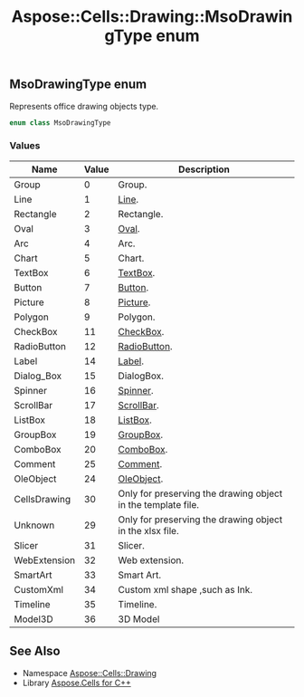 ﻿---
title: Aspose::Cells::Drawing::MsoDrawingType enum
linktitle: MsoDrawingType
second_title: Aspose.Cells for C++ API Reference
description: 'Aspose::Cells::Drawing::MsoDrawingType enum. Represents office drawing objects type in C++.'
type: docs
weight: 9800
url: /cpp/aspose.cells.drawing/msodrawingtype/
---
## MsoDrawingType enum


Represents office drawing objects type.

```cpp
enum class MsoDrawingType
```

### Values

| Name | Value | Description |
| --- | --- | --- |
| Group | 0 | Group. |
| Line | 1 | [Line](../line/). |
| Rectangle | 2 | Rectangle. |
| Oval | 3 | [Oval](../oval/). |
| Arc | 4 | Arc. |
| Chart | 5 | Chart. |
| TextBox | 6 | [TextBox](../textbox/). |
| Button | 7 | [Button](../button/). |
| Picture | 8 | [Picture](../picture/). |
| Polygon | 9 | Polygon. |
| CheckBox | 11 | [CheckBox](../checkbox/). |
| RadioButton | 12 | [RadioButton](../radiobutton/). |
| Label | 14 | [Label](../label/). |
| Dialog_Box | 15 | DialogBox. |
| Spinner | 16 | [Spinner](../spinner/). |
| ScrollBar | 17 | [ScrollBar](../scrollbar/). |
| ListBox | 18 | [ListBox](../listbox/). |
| GroupBox | 19 | [GroupBox](../groupbox/). |
| ComboBox | 20 | [ComboBox](../combobox/). |
| Comment | 25 | [Comment](../../aspose.cells/comment/). |
| OleObject | 24 | [OleObject](../oleobject/). |
| CellsDrawing | 30 | Only for preserving the drawing object in the template file. |
| Unknown | 29 | Only for preserving the drawing object in the xlsx file. |
| Slicer | 31 | Slicer. |
| WebExtension | 32 | Web extension. |
| SmartArt | 33 | Smart Art. |
| CustomXml | 34 | Custom xml shape ,such as Ink. |
| Timeline | 35 | Timeline. |
| Model3D | 36 | 3D Model |

## See Also

* Namespace [Aspose::Cells::Drawing](../)
* Library [Aspose.Cells for C++](../../)
